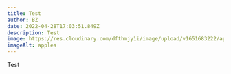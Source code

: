 ```yaml
---
title: Test
author: BZ
date: 2022-04-28T17:03:51.849Z
description: Test
image: https://res.cloudinary.com/dfthmjy1i/image/upload/v1651683222/apple_irjypg.jpg
imageAlt: apples
---
```

Test